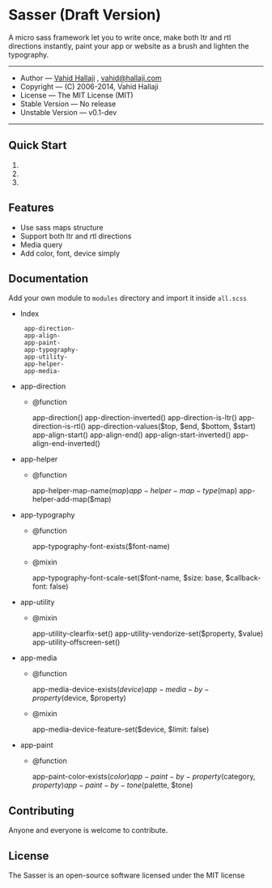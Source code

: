 # Sasser (Draft Version)

A micro sass framework let you to write once, make both ltr and rtl directions 
instantly, paint your app or website as a brush and lighten the typography.

- - - - - - - - - - - - - - - - - - - - - - - - - - - - - - - - - - - - - - - - -

 * Author — [Vahid Hallaji](http://hallaji.com) , <vahid@hallaji.com>
 * Copyright — (C) 2006-2014, Vahid Hallaji
 * License — The MIT License (MIT)
 * Stable Version — No release
 * Unstable Version — v0.1-dev

- - - - - - - - - - - - - - - - - - - - - - - - - - - - - - - - - - - - - - - - -

## Quick Start
 
 1. 
 2. 
 3. 

## Features

 * Use sass maps structure
 * Support both ltr and rtl directions
 * Media query
 * Add color, font, device simply

## Documentation

Add your own module to `modules` directory and import it inside `all.scss`

 * Index
    
        app-direction-
        app-align-
        app-paint-
        app-typography-
        app-utility-
        app-helper-
        app-media-
    
 * app-direction
    
    * @function
    
        app-direction()
        app-direction-inverted()
        app-direction-is-ltr()
        app-direction-is-rtl()
        app-direction-values($top, $end, $bottom, $start)
        app-align-start()
        app-align-end()
        app-align-start-inverted()
        app-align-end-inverted()
        
 * app-helper
        
    * @function
    
        app-helper-map-name($map)
        app-helper-map-type($map)
        app-helper-add-map($map)
        
* app-typography
        
    * @function
    
        app-typography-font-exists($font-name)
        
    * @mixin
    
        app-typography-font-scale-set($font-name, $size: base, $callback-font: false)
        
 * app-utility

    * @mixin
        
        app-utility-clearfix-set()
        app-utility-vendorize-set($property, $value)
        app-utility-offscreen-set()
        
* app-media
        
    * @function
        
        app-media-device-exists($device)
        app-media-by-property($device, $property)
        
    * @mixin    
        
        app-media-device-feature-set($device, $limit: false)
        
 * app-paint

    * @function
   
        app-paint-color-exists($color)
        app-paint-by-property($category, $property)
        app-paint-by-tone($palette, $tone)
        
## Contributing

Anyone and everyone is welcome to contribute.

## License

The Sasser is an open-source software licensed under the MIT license
